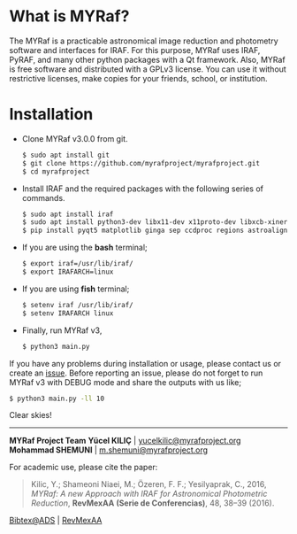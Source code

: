 # What is MYRaf?

The MYRaf is a practicable astronomical image reduction and photometry software and interfaces for IRAF. For this purpose, MYRaf uses IRAF, PyRAF, and many other python packages with a Qt framework. Also, MYRaf is free software and distributed with a GPLv3 license. You can use it without restrictive licenses, make copies for your friends, school, or institution.



# Installation

- Clone MYRaf v3.0.0 from git.
  
  ```bash
  $ sudo apt install git
  $ git clone https://github.com/myrafproject/myrafproject.git
  $ cd myrafproject
  ```

- Install IRAF and the required packages with the following series of commands.
  
  ```bash
  $ sudo apt install iraf
  $ sudo apt install python3-dev libx11-dev x11proto-dev libxcb-xinerama0
  $ pip install pyqt5 matplotlib ginga sep ccdproc regions astroalign pyraf mplcursors imexam  
  ```

- If you are using the **bash** terminal;
  
  ```bash
  $ export iraf=/usr/lib/iraf/
  $ export IRAFARCH=linux
  ```

- If you are using **fish** terminal;
  
  ```bash
  $ setenv iraf /usr/lib/iraf/
  $ setenv IRAFARCH linux
  ```

- Finally, run MYRaf v3,
  
  ```bash
  $ python3 main.py
  ```



If you have any problems during installation or usage, please contact us or create an [issue](https://github.com/myrafproject/myrafproject/issues/new). Before reporting an issue, please do not forget to run MYRaf v3 with DEBUG mode and share the outputs with us like;

```bash
$ python3 main.py -ll 10
```

Clear skies!

______

**MYRaf Project Team**
**Yücel KILIÇ** | yucelkilic@myrafproject.org
**Mohammad SHEMUNI** | m.shemuni@myrafproject.org

For academic use, please cite the paper:

> Kilic, Y.; Shameoni Niaei, M.; Özeren, F. F.; Yesilyaprak, C.,
> 2016,
> *MYRaf: A new Approach with IRAF for Astronomical Photometric Reduction*,
> **RevMexAA (Serie de Conferencias)**, 48, 38–39 (2016).

[Bibtex@ADS](http://adsabs.harvard.edu/cgi-bin/nph-bib_query?bibcode=2016RMxAC..48...38K&data_type=BIBTEX&db_key=AST&nocookieset=1)
| [RevMexAA](http://www.astroscu.unam.mx/rmaa/RMxAC..48/PDF/RMxAC..48_part-2.2.pdf)
